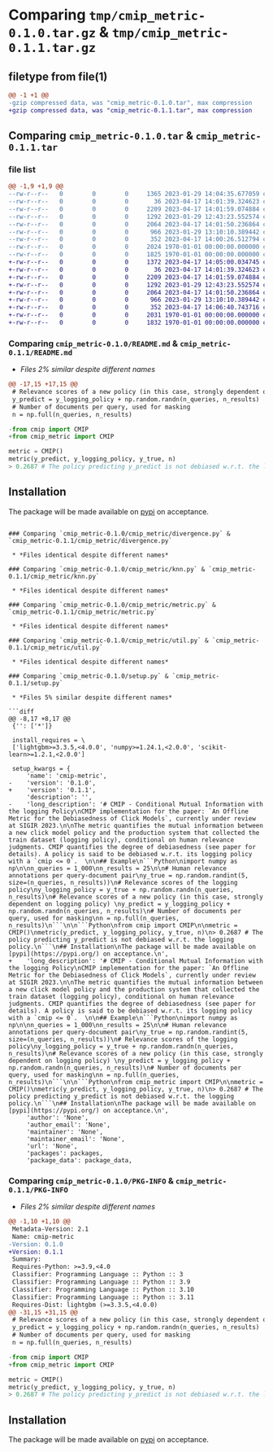 # Comparing `tmp/cmip_metric-0.1.0.tar.gz` & `tmp/cmip_metric-0.1.1.tar.gz`

## filetype from file(1)

```diff
@@ -1 +1 @@
-gzip compressed data, was "cmip_metric-0.1.0.tar", max compression
+gzip compressed data, was "cmip_metric-0.1.1.tar", max compression
```

## Comparing `cmip_metric-0.1.0.tar` & `cmip_metric-0.1.1.tar`

### file list

```diff
@@ -1,9 +1,9 @@
--rw-r--r--   0        0        0     1365 2023-01-29 14:04:35.677059 cmip_metric-0.1.0/README.md
--rw-r--r--   0        0        0       36 2023-04-17 14:01:39.324623 cmip_metric-0.1.0/cmip_metric/__init__.py
--rw-r--r--   0        0        0     2209 2023-04-17 14:01:59.074884 cmip_metric-0.1.0/cmip_metric/divergence.py
--rw-r--r--   0        0        0     1292 2023-01-29 12:43:23.552574 cmip_metric-0.1.0/cmip_metric/knn.py
--rw-r--r--   0        0        0     2064 2023-04-17 14:01:50.236864 cmip_metric-0.1.0/cmip_metric/metric.py
--rw-r--r--   0        0        0      966 2023-01-29 13:10:10.389442 cmip_metric-0.1.0/cmip_metric/util.py
--rw-r--r--   0        0        0      352 2023-04-17 14:00:26.512794 cmip_metric-0.1.0/pyproject.toml
--rw-r--r--   0        0        0     2024 1970-01-01 00:00:00.000000 cmip_metric-0.1.0/setup.py
--rw-r--r--   0        0        0     1825 1970-01-01 00:00:00.000000 cmip_metric-0.1.0/PKG-INFO
+-rw-r--r--   0        0        0     1372 2023-04-17 14:05:00.034745 cmip_metric-0.1.1/README.md
+-rw-r--r--   0        0        0       36 2023-04-17 14:01:39.324623 cmip_metric-0.1.1/cmip_metric/__init__.py
+-rw-r--r--   0        0        0     2209 2023-04-17 14:01:59.074884 cmip_metric-0.1.1/cmip_metric/divergence.py
+-rw-r--r--   0        0        0     1292 2023-01-29 12:43:23.552574 cmip_metric-0.1.1/cmip_metric/knn.py
+-rw-r--r--   0        0        0     2064 2023-04-17 14:01:50.236864 cmip_metric-0.1.1/cmip_metric/metric.py
+-rw-r--r--   0        0        0      966 2023-01-29 13:10:10.389442 cmip_metric-0.1.1/cmip_metric/util.py
+-rw-r--r--   0        0        0      352 2023-04-17 14:06:40.743716 cmip_metric-0.1.1/pyproject.toml
+-rw-r--r--   0        0        0     2031 1970-01-01 00:00:00.000000 cmip_metric-0.1.1/setup.py
+-rw-r--r--   0        0        0     1832 1970-01-01 00:00:00.000000 cmip_metric-0.1.1/PKG-INFO
```

### Comparing `cmip_metric-0.1.0/README.md` & `cmip_metric-0.1.1/README.md`

 * *Files 2% similar despite different names*

```diff
@@ -17,15 +17,15 @@
 # Relevance scores of a new policy (in this case, strongly dependent on logging policy) 
 y_predict = y_logging_policy + np.random.randn(n_queries, n_results)
 # Number of documents per query, used for masking
 n = np.full(n_queries, n_results)
 ```
 
 ```Python
-from cmip import CMIP
+from cmip_metric import CMIP
 
 metric = CMIP()
 metric(y_predict, y_logging_policy, y_true, n)
 > 0.2687 # The policy predicting y_predict is not debiased w.r.t. the logging policy.
 ```
 ## Installation
 The package will be made available on [pypi](https://pypi.org/) on acceptance.
```

### Comparing `cmip_metric-0.1.0/cmip_metric/divergence.py` & `cmip_metric-0.1.1/cmip_metric/divergence.py`

 * *Files identical despite different names*

### Comparing `cmip_metric-0.1.0/cmip_metric/knn.py` & `cmip_metric-0.1.1/cmip_metric/knn.py`

 * *Files identical despite different names*

### Comparing `cmip_metric-0.1.0/cmip_metric/metric.py` & `cmip_metric-0.1.1/cmip_metric/metric.py`

 * *Files identical despite different names*

### Comparing `cmip_metric-0.1.0/cmip_metric/util.py` & `cmip_metric-0.1.1/cmip_metric/util.py`

 * *Files identical despite different names*

### Comparing `cmip_metric-0.1.0/setup.py` & `cmip_metric-0.1.1/setup.py`

 * *Files 5% similar despite different names*

```diff
@@ -8,17 +8,17 @@
 {'': ['*']}
 
 install_requires = \
 ['lightgbm>=3.3.5,<4.0.0', 'numpy>=1.24.1,<2.0.0', 'scikit-learn>=1.2.1,<2.0.0']
 
 setup_kwargs = {
     'name': 'cmip-metric',
-    'version': '0.1.0',
+    'version': '0.1.1',
     'description': '',
-    'long_description': '# CMIP - Conditional Mutual Information with the logging Policy\nCMIP implementation for the paper: `An Offline Metric for the Debiasedness of Click Models`, currently under review at SIGIR 2023.\n\nThe metric quantifies the mutual information between a new click model policy and the production system that collected the train dataset (logging policy), conditional on human relevance judgments. CMIP quantifies the degree of debiasedness (see paper for details). A policy is said to be debiased w.r.t. its logging policy with a `cmip <= 0`.  \n\n## Example\n```Python\nimport numpy as np\n\nn_queries = 1_000\nn_results = 25\n\n# Human relevance annotations per query-document pair\ny_true = np.random.randint(5, size=(n_queries, n_results))\n# Relevance scores of the logging policy\ny_logging_policy = y_true + np.random.randn(n_queries, n_results)\n# Relevance scores of a new policy (in this case, strongly dependent on logging policy) \ny_predict = y_logging_policy + np.random.randn(n_queries, n_results)\n# Number of documents per query, used for masking\nn = np.full(n_queries, n_results)\n```\n\n```Python\nfrom cmip import CMIP\n\nmetric = CMIP()\nmetric(y_predict, y_logging_policy, y_true, n)\n> 0.2687 # The policy predicting y_predict is not debiased w.r.t. the logging policy.\n```\n## Installation\nThe package will be made available on [pypi](https://pypi.org/) on acceptance.\n',
+    'long_description': '# CMIP - Conditional Mutual Information with the logging Policy\nCMIP implementation for the paper: `An Offline Metric for the Debiasedness of Click Models`, currently under review at SIGIR 2023.\n\nThe metric quantifies the mutual information between a new click model policy and the production system that collected the train dataset (logging policy), conditional on human relevance judgments. CMIP quantifies the degree of debiasedness (see paper for details). A policy is said to be debiased w.r.t. its logging policy with a `cmip <= 0`.  \n\n## Example\n```Python\nimport numpy as np\n\nn_queries = 1_000\nn_results = 25\n\n# Human relevance annotations per query-document pair\ny_true = np.random.randint(5, size=(n_queries, n_results))\n# Relevance scores of the logging policy\ny_logging_policy = y_true + np.random.randn(n_queries, n_results)\n# Relevance scores of a new policy (in this case, strongly dependent on logging policy) \ny_predict = y_logging_policy + np.random.randn(n_queries, n_results)\n# Number of documents per query, used for masking\nn = np.full(n_queries, n_results)\n```\n\n```Python\nfrom cmip_metric import CMIP\n\nmetric = CMIP()\nmetric(y_predict, y_logging_policy, y_true, n)\n> 0.2687 # The policy predicting y_predict is not debiased w.r.t. the logging policy.\n```\n## Installation\nThe package will be made available on [pypi](https://pypi.org/) on acceptance.\n',
     'author': 'None',
     'author_email': 'None',
     'maintainer': 'None',
     'maintainer_email': 'None',
     'url': 'None',
     'packages': packages,
     'package_data': package_data,
```

### Comparing `cmip_metric-0.1.0/PKG-INFO` & `cmip_metric-0.1.1/PKG-INFO`

 * *Files 2% similar despite different names*

```diff
@@ -1,10 +1,10 @@
 Metadata-Version: 2.1
 Name: cmip-metric
-Version: 0.1.0
+Version: 0.1.1
 Summary: 
 Requires-Python: >=3.9,<4.0
 Classifier: Programming Language :: Python :: 3
 Classifier: Programming Language :: Python :: 3.9
 Classifier: Programming Language :: Python :: 3.10
 Classifier: Programming Language :: Python :: 3.11
 Requires-Dist: lightgbm (>=3.3.5,<4.0.0)
@@ -31,15 +31,15 @@
 # Relevance scores of a new policy (in this case, strongly dependent on logging policy) 
 y_predict = y_logging_policy + np.random.randn(n_queries, n_results)
 # Number of documents per query, used for masking
 n = np.full(n_queries, n_results)
 ```
 
 ```Python
-from cmip import CMIP
+from cmip_metric import CMIP
 
 metric = CMIP()
 metric(y_predict, y_logging_policy, y_true, n)
 > 0.2687 # The policy predicting y_predict is not debiased w.r.t. the logging policy.
 ```
 ## Installation
 The package will be made available on [pypi](https://pypi.org/) on acceptance.
```

